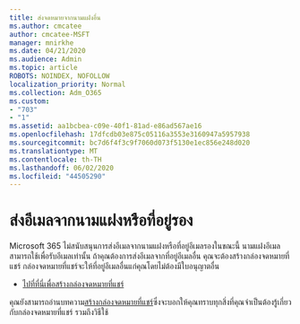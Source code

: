 ```yaml
---
title: ส่งจดหมายจากนามแฝงอื่น
ms.author: cmcatee
author: cmcatee-MSFT
manager: mnirkhe
ms.date: 04/21/2020
ms.audience: Admin
ms.topic: article
ROBOTS: NOINDEX, NOFOLLOW
localization_priority: Normal
ms.collection: Adm_O365
ms.custom:
- "703"
- "1"
ms.assetid: aa1bcbea-c09e-40f1-81ad-e86ad567ae16
ms.openlocfilehash: 17dfcdb03e875c05116a3553e3160947a5957938
ms.sourcegitcommit: bc7d6f4f3c9f7060d073f5130e1ec856e248d020
ms.translationtype: MT
ms.contentlocale: th-TH
ms.lasthandoff: 06/02/2020
ms.locfileid: "44505290"
---
```

# <a name="send-email-from-an-alias-or-secondary-address"></a>ส่งอีเมลจากนามแฝงหรือที่อยู่รอง

Microsoft 365 ไม่สนับสนุนการส่งอีเมลจากนามแฝงหรือที่อยู่อีเมลรองในขณะนี้ นามแฝงอีเมลสามารถใช้เพื่อรับอีเมลเท่านั้น ถ้าคุณต้องการส่งอีเมลจากที่อยู่อีเมลอื่น คุณจะต้องสร้างกล่องจดหมายที่แชร์ กล่องจดหมายที่แชร์จะให้ที่อยู่อีเมลอื่นแก่คุณโดยไม่ต้องมีใบอนุญาตอื่น
  
- [ไปที่ที่นี่เพื่อสร้างกล่องจดหมายที่แชร์](https://portal.office.com/AdminPortal/Home#/AssistedGuide/addemailoptions)

คุณยังสามารถอ่านบทความ[สร้างกล่องจดหมายที่แชร์](https://docs.microsoft.com/microsoft-365/admin/email/create-a-shared-mailbox)ซึ่งจะบอกให้คุณทราบทุกสิ่งที่คุณจําเป็นต้องรู้เกี่ยวกับกล่องจดหมายที่แชร์ รวมถึงวิธีใช้